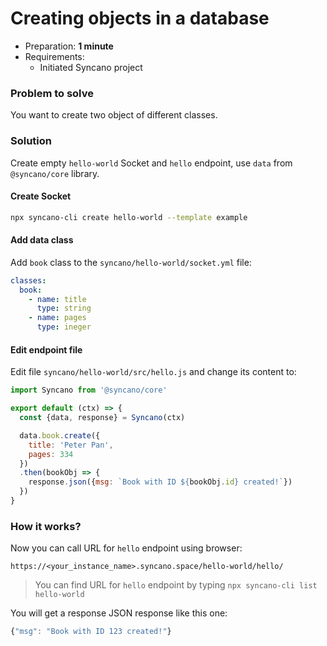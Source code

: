 # Creating objects in a database

- Preparation: **1 minute**
- Requirements:
  - Initiated Syncano project

### Problem to solve

You want to create two object of different classes.

### Solution

Create empty `hello-world` Socket and `hello` endpoint, use `data` from `@syncano/core` library.

#### Create Socket

```sh
npx syncano-cli create hello-world --template example
```

#### Add data class

Add `book` class to the `syncano/hello-world/socket.yml` file:

```yaml
classes:
  book:
    - name: title
      type: string
    - name: pages
      type: ineger
```

#### Edit endpoint file


Edit file `syncano/hello-world/src/hello.js` and change its content to:

```js
import Syncano from '@syncano/core'

export default (ctx) => {
  const {data, response} = Syncano(ctx)

  data.book.create({
    title: 'Peter Pan',
    pages: 334
  })
  .then(bookObj => {
    response.json({msg: `Book with ID ${bookObj.id} created!`})
  })
}
```

### How it works?

Now you can call URL for `hello` endpoint using browser:

```
https://<your_instance_name>.syncano.space/hello-world/hello/
```
> You can find URL for `hello` endpoint by typing `npx syncano-cli list hello-world`

You will get a response JSON response like this one:

```js
{"msg": "Book with ID 123 created!"}
```
